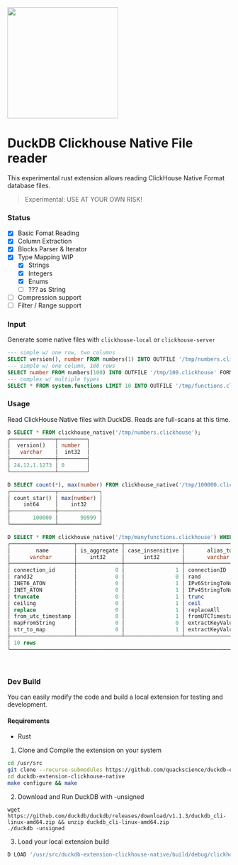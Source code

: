 <img src="https://github.com/user-attachments/assets/46a5c546-7e9b-42c7-87f4-bc8defe674e0" width=250 />

# DuckDB Clickhouse Native File reader
This experimental rust extension allows reading ClickHouse Native Format database files.

> Experimental: USE AT YOUR OWN RISK!

### Status
- [x] Basic Fomat Reading
- [x] Column Extraction
- [x] Blocks Parser & Iterator
- [x] Type Mapping WIP
  - [x] Strings
  - [x] Integers
  - [x] Enums
  - [ ] ??? as String
- [ ] Compression support
- [ ] Filter / Range support

<!--
### 📦 Installation
```sql
INSTALL chsql_native FROM community;
LOAD chsql_native;
```
-->

### Input
Generate some native files with `clickhouse-local` or `clickhouse-server`

```sql
--- simple w/ one row, two columns
SELECT version(), number FROM numbers(1) INTO OUTFILE '/tmp/numbers.clickhouse' FORMAT Native;
--- simple w/ one column, 100 rows
SELECT number FROM numbers(100) INTO OUTFILE '/tmp/100.clickhouse' FORMAT Native;
--- complex w/ multiple types
SELECT * FROM system.functions LIMIT 10 INTO OUTFILE '/tmp/functions.clickhouse' FORMAT Native;
```

### Usage
Read ClickHouse Native files with DuckDB. Reads are full-scans at this time.

```sql
D SELECT * FROM clickhouse_native('/tmp/numbers.clickhouse');
┌──────────────┬─────────┐
│  version()   │ number  │
│   varchar    │  int32  │
├──────────────┼─────────┤
│ 24.12.1.1273 │ 0       │
└──────────────┴─────────┘
```
```sql
D SELECT count(*), max(number) FROM clickhouse_native('/tmp/100000.clickhouse');
┌──────────────┬─────────────┐
│ count_star() │ max(number) │
│    int64     │    int32    │
├──────────────┼─────────────┤
│       100000 │       99999 │
└──────────────┴─────────────┘
```
```sql
D SELECT * FROM clickhouse_native('/tmp/manyfunctions.clickhouse') WHERE alias_to != '' LIMIT 10;
┌────────────────────┬──────────────┬──────────────────┬──────────────────────┬──────────────┬─────────┬───┬─────────┬───────────┬────────────────┬──────────┬────────────┐
│        name        │ is_aggregate │ case_insensitive │       alias_to       │ create_query │ origin  │ … │ syntax  │ arguments │ returned_value │ examples │ categories │
│      varchar       │    int32     │      int32       │       varchar        │   varchar    │ varchar │   │ varchar │  varchar  │    varchar     │ varchar  │  varchar   │
├────────────────────┼──────────────┼──────────────────┼──────────────────────┼──────────────┼─────────┼───┼─────────┼───────────┼────────────────┼──────────┼────────────┤
│ connection_id      │            0 │                1 │ connectionID         │              │ System  │ … │         │           │                │          │            │
│ rand32             │            0 │                0 │ rand                 │              │ System  │ … │         │           │                │          │            │
│ INET6_ATON         │            0 │                1 │ IPv6StringToNum      │              │ System  │ … │         │           │                │          │            │
│ INET_ATON          │            0 │                1 │ IPv4StringToNum      │              │ System  │ … │         │           │                │          │            │
│ truncate           │            0 │                1 │ trunc                │              │ System  │ … │         │           │                │          │            │
│ ceiling            │            0 │                1 │ ceil                 │              │ System  │ … │         │           │                │          │            │
│ replace            │            0 │                1 │ replaceAll           │              │ System  │ … │         │           │                │          │            │
│ from_utc_timestamp │            0 │                1 │ fromUTCTimestamp     │              │ System  │ … │         │           │                │          │            │
│ mapFromString      │            0 │                0 │ extractKeyValuePairs │              │ System  │ … │         │           │                │          │            │
│ str_to_map         │            0 │                1 │ extractKeyValuePairs │              │ System  │ … │         │           │                │          │            │
├────────────────────┴──────────────┴──────────────────┴──────────────────────┴──────────────┴─────────┴───┴─────────┴───────────┴────────────────┴──────────┴────────────┤
│ 10 rows                                                                                                                                           12 columns (11 shown) │
└─────────────────────────────────────────────────────────────────────────────────────────────────────────────────────────────────────────────────────────────────────────┘
```

<br>


### Dev Build
You can easily modify the code and build a local extension for testing and development.

#### Requirements
- Rust

1) Clone and Compile the extension on your system

```bash
cd /usr/src
git clone --recurse-submodules https://github.com/quackscience/duckdb-extension-clickhouse-native
cd duckdb-extension-clickhouse-native
make configure && make
```

2) Download and Run DuckDB with -unsigned
```
wget https://github.com/duckdb/duckdb/releases/download/v1.1.3/duckdb_cli-linux-amd64.zip && unzip duckdb_cli-linux-amd64.zip
./duckdb -unsigned
```

3) Load your local extension build
```sql
D LOAD '/usr/src/duckdb-extension-clickhouse-native/build/debug/clickhouse_native.duckdb_extension';
```
